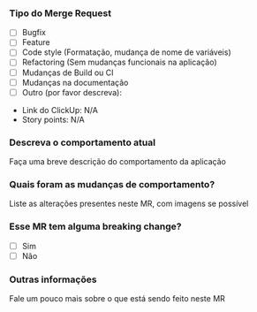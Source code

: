 [//]: #  (NÃO ALTERE o formato do bloco abaixo. Utilizamos um parser para coletar o tipo do merge request, link do clickup e o numero de story points)

### Tipo do Merge Request

- [ ] Bugfix
- [ ] Feature
- [ ] Code style (Formatação, mudança de nome de variáveis)
- [ ] Refactoring (Sem mudanças funcionais na aplicação)
- [ ] Mudanças de Build ou CI 
- [ ] Mudanças na documentação
- [ ] Outro (por favor descreva):

* Link do ClickUp: N/A
* Story points: N/A

### Descreva o comportamento atual

Faça uma breve descrição do comportamento da aplicação

### Quais foram as mudanças de comportamento?

Liste as alterações presentes neste MR, com imagens se possível

### Esse MR tem alguma breaking change?

- [ ] Sim
- [ ] Não

### Outras informações

Fale um pouco mais sobre o que está sendo feito neste MR
